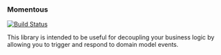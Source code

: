 ### Momentous

[![Build Status](https://travis-ci.org/chanakasan/momentous.svg?branch=master)](https://travis-ci.org/chanakasan/momentous)

This library is intended to be useful for decoupling your business logic by allowing you to trigger and respond to domain model events.
